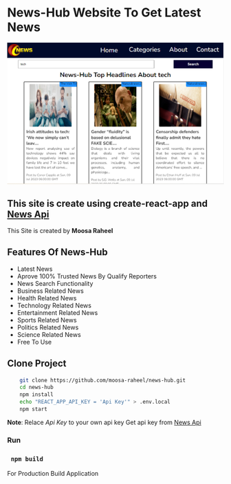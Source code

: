 # News-Hub Website To Get Latest News

![News Hub](./src/img/sitepic.png)

## This site is create using create-react-app and [News Api](https://newsapi.org/ "News Api Official Site")

This Site is created by **Moosa Raheel**

## Features Of News-Hub

- Latest News
- Aprove 100% Trusted News By Qualify Reporters
- News Search Functionality
- Business Related News
- Health Related News
- Technology Related News
- Entertainment Related News
- Sports Related News
- Politics Related News
- Science Related News
- Free To Use

## Clone Project

```bash
    git clone https://github.com/moosa-raheel/news-hub.git
    cd news-hub
    npm install
    echo "REACT_APP_API_KEY = 'Api Key'" > .env.local
    npm start
```

**Note**: Relace _Api Key_ to your own api key Get api key from [News Api](https://newsapi.org/ "News Api Official Site")

### Run

### ` npm build`

For Production Build Application
